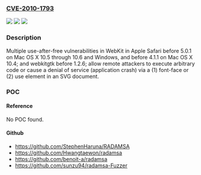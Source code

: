 ### [CVE-2010-1793](https://cve.mitre.org/cgi-bin/cvename.cgi?name=CVE-2010-1793)
![](https://img.shields.io/static/v1?label=Product&message=n%2Fa&color=blue)
![](https://img.shields.io/static/v1?label=Version&message=n%2Fa&color=blue)
![](https://img.shields.io/static/v1?label=Vulnerability&message=n%2Fa&color=brighgreen)

### Description

Multiple use-after-free vulnerabilities in WebKit in Apple Safari before 5.0.1 on Mac OS X 10.5 through 10.6 and Windows, and before 4.1.1 on Mac OS X 10.4; and webkitgtk before 1.2.6; allow remote attackers to execute arbitrary code or cause a denial of service (application crash) via a (1) font-face or (2) use element in an SVG document.

### POC

#### Reference
No POC found.

#### Github
- https://github.com/StephenHaruna/RADAMSA
- https://github.com/Hwangtaewon/radamsa
- https://github.com/benoit-a/radamsa
- https://github.com/sunzu94/radamsa-Fuzzer


